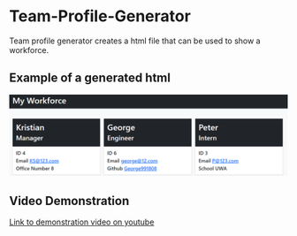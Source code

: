 # Team-Profile-Generator
Team profile generator creates a html file that can be used to show a workforce.


## Example of a generated html
![output](./team.PNG)

## Video Demonstration


[Link to demonstration video on youtube](https://youtu.be/N1gAmh8iLzU)